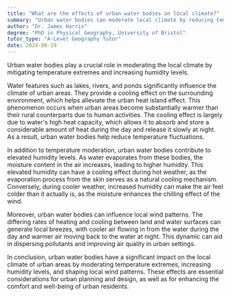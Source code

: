 ```yaml
---
title: "What are the effects of urban water bodies on local climate?"
summary: "Urban water bodies can moderate local climate by reducing temperature extremes and increasing humidity levels."
author: "Dr. James Harris"
degree: "PhD in Physical Geography, University of Bristol"
tutor_type: "A-Level Geography Tutor"
date: 2024-08-19
---
```


Urban water bodies play a crucial role in moderating the local climate by mitigating temperature extremes and increasing humidity levels.

Water features such as lakes, rivers, and ponds significantly influence the climate of urban areas. They provide a cooling effect on the surrounding environment, which helps alleviate the urban heat island effect. This phenomenon occurs when urban areas become substantially warmer than their rural counterparts due to human activities. The cooling effect is largely due to water's high heat capacity, which allows it to absorb and store a considerable amount of heat during the day and release it slowly at night. As a result, urban water bodies help reduce temperature fluctuations.

In addition to temperature moderation, urban water bodies contribute to elevated humidity levels. As water evaporates from these bodies, the moisture content in the air increases, leading to higher humidity. This elevated humidity can have a cooling effect during hot weather, as the evaporation process from the skin serves as a natural cooling mechanism. Conversely, during cooler weather, increased humidity can make the air feel colder than it actually is, as the moisture enhances the chilling effect of the wind.

Moreover, urban water bodies can influence local wind patterns. The differing rates of heating and cooling between land and water surfaces can generate local breezes, with cooler air flowing in from the water during the day and warmer air moving back to the water at night. This dynamic can aid in dispersing pollutants and improving air quality in urban settings.

In conclusion, urban water bodies have a significant impact on the local climate of urban areas by moderating temperature extremes, increasing humidity levels, and shaping local wind patterns. These effects are essential considerations for urban planning and design, as well as for enhancing the comfort and well-being of urban residents.
    